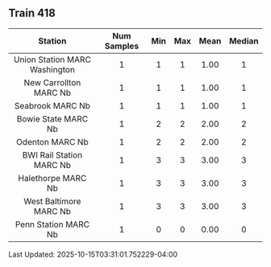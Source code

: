 ## Train 418

| Station | Num Samples | Min | Max | Mean | Median |
| :-----: | :---------: | :-: | :-: | :--: | :----: |
| Union Station MARC Washington | 1 | 1 | 1 | 1.00 | 1 |
| New Carrollton MARC Nb | 1 | 1 | 1 | 1.00 | 1 |
| Seabrook MARC Nb | 1 | 1 | 1 | 1.00 | 1 |
| Bowie State MARC Nb | 1 | 2 | 2 | 2.00 | 2 |
| Odenton MARC Nb | 1 | 2 | 2 | 2.00 | 2 |
| BWI Rail Station MARC Nb | 1 | 3 | 3 | 3.00 | 3 |
| Halethorpe MARC Nb | 1 | 3 | 3 | 3.00 | 3 |
| West Baltimore MARC Nb | 1 | 3 | 3 | 3.00 | 3 |
| Penn Station MARC Nb | 1 | 0 | 0 | 0.00 | 0 |


Last Updated: 2025-10-15T03:31:01.752229-04:00
